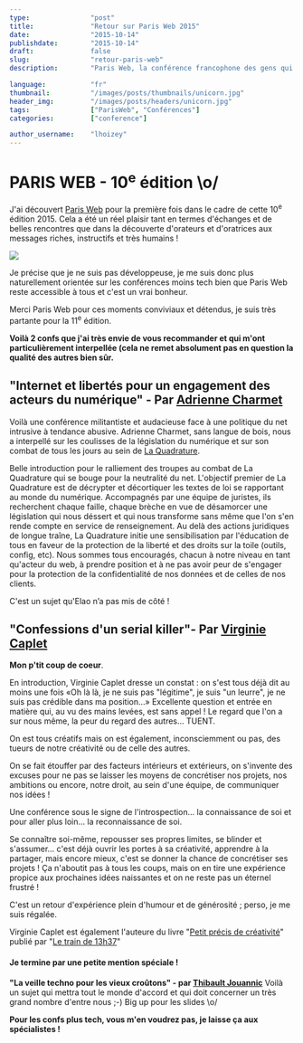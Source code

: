 ```yaml
---
type:               "post"
title:              "Retour sur Paris Web 2015"
date:               "2015-10-14"
publishdate:        "2015-10-14"
draft:              false
slug:               "retour-paris-web"
description:        "Paris Web, la conférence francophone des gens qui font le web !"

language:           "fr"
thumbnail:          "/images/posts/thumbnails/unicorn.jpg"
header_img:         "/images/posts/headers/unicorn.jpg"
tags:               ["ParisWeb", "Conférences"]
categories:         ["conference"]

author_username:    "lhoizey"
---
```



# PARIS WEB - 10<sup>e</sup> édition \o/

J'ai découvert [Paris Web](http://www.paris-web.fr/) pour la première fois dans le cadre de cette 10<sup>e</sup> édition 2015.
Cela a été un réel plaisir tant en termes d'échanges et de belles rencontres que dans la découverte d'orateurs et d'oratrices aux messages riches, instructifs et très humains !

<img src="/images/posts/2015/unicorn.png" class="pull-right">

Je précise que je ne suis pas développeuse, je me suis donc plus naturellement orientée sur les conférences moins tech bien que Paris Web reste accessible à tous et c'est un vrai bonheur.

Merci Paris Web pour ces moments conviviaux et détendus, je suis très partante pour la 11<sup>e</sup> édition.


<strong>Voilà 2 confs que j'ai très envie de vous recommander et qui m'ont particulièrement interpellée (cela ne remet absolument pas en question la qualité des autres bien sûr.</strong>

## "Internet et libertés pour un engagement des acteurs du numérique" - Par [Adrienne Charmet](http://www.paris-web.fr/orateurs/adrienne-charmet.php)

Voilà une conférence militantiste et audacieuse face à une politique du net intrusive à tendance abusive.
Adrienne Charmet, sans langue de bois, nous a interpellé sur les coulisses de la législation du numérique et sur son combat de tous les jours au sein de <a href="https://www.laquadrature.net/fr">La Quadrature</a>.

Belle introduction pour le ralliement des troupes au combat de La Quadrature qui se bouge pour la neutralité du net.
L'objectif premier de La Quadrature est de décrypter et décortiquer les textes de loi se rapportant au monde du numérique. Accompagnés par une équipe de juristes, ils recherchent chaque faille, chaque brèche en vue de désamorcer une législation qui nous déssert et qui nous transforme sans même que l'on s'en rende compte en service de renseignement.
Au delà des actions juridiques de longue traîne, La Quadrature initie une sensibilisation par l'éducation de tous en faveur de la protection de la liberté et des droits sur la toile (outils, config, etc).
Nous sommes tous encouragés, chacun à notre niveau en tant qu'acteur du web, à prendre position et à ne pas avoir peur de s'engager pour la protection de la confidentialité de nos données et de celles de nos clients.

C'est un sujet qu'Elao n’a pas mis de côté !


## "Confessions d'un serial killer"- Par [Virginie Caplet](http://www.paris-web.fr/orateurs/virginie-caplet.php)
<strong>Mon p'tit coup de coeur</strong>.

En introduction, Virginie  Caplet dresse un constat : on s'est tous déjà dit au moins une fois «Oh là là, je ne suis pas "légitime", je suis "un leurre", je ne suis pas crédible dans ma position…»
Excellente question et entrée en matière qui, au vu des mains levées, est sans appel ! Le regard que l'on a sur nous même, la peur du regard des autres… TUENT.

On est tous créatifs mais on est également, inconsciemment ou pas, des tueurs de notre créativité ou de celle des autres.

On se fait étouffer par des facteurs intérieurs et extérieurs, on s'invente des excuses pour ne pas se laisser les moyens de concrétiser nos projets, nos ambitions ou encore, notre droit, au sein d'une équipe, de communiquer nos idées !

Une conférence sous le signe de l'introspection… la connaissance de soi et pour aller plus loin… la reconnaissance de soi.

Se connaître soi-même, repousser ses propres limites, se blinder et s'assumer… c'est déjà ouvrir les portes à sa créativité, apprendre à la partager, mais encore mieux, c'est se donner la chance de concrétiser ses projets !
Ça n'aboutit pas à tous les coups, mais on en tire une expérience propice aux prochaines idées naissantes et on ne reste pas un éternel frustré !

C'est un retour d'expérience plein d'humour et de générosité ; perso, je me suis régalée.

Virginie Caplet est également l'auteure du livre "[Petit précis de créativité](http://boutique.letrainde13h37.fr/products/petit-precis-de-creativite-virginie-caplet)" publié par "[Le train de 13h37](http://letrainde13h37.fr/)"

#### Je termine par une petite mention spéciale !
**"La veille techno pour les vieux croûtons" - par [Thibault Jouannic](http://www.paris-web.fr/orateurs/thibault-jouannic.php)**
Voilà un sujet qui mettra tout le monde d'accord et qui doit concerner un très grand nombre d'entre nous ;-)
Big up pour les slides \o/

**Pour les confs plus tech, vous m'en voudrez pas, je laisse ça aux spécialistes !**
